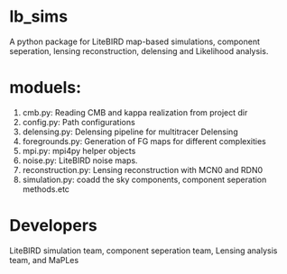 # lb_sims

A python package for LiteBIRD map-based simulations, component seperation, lensing reconstruction, delensing and Likelihood analysis.


# moduels:
   1. cmb.py: Reading CMB and kappa realization from project dir
   2. config.py: Path configurations
   3. delensing.py: Delensing pipeline for multitracer Delensing
   4. foregrounds.py: Generation of FG maps for different complexities
   5. mpi.py: mpi4py helper objects
   6. noise.py: LiteBIRD noise maps.
   8. reconstruction.py: Lensing reconstruction with MCN0 and RDN0
   9. simulation.py: coadd the sky components, component seperation methods.etc

# Developers

LiteBIRD simulation team, component seperation team, Lensing analysis team, and MaPLes
